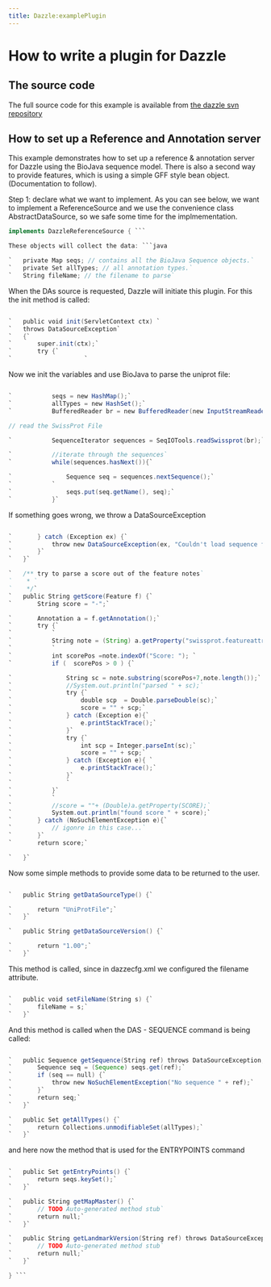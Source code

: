 ```yaml
---
title: Dazzle:examplePlugin
---
```


How to write a plugin for Dazzle
================================

The source code
---------------

The full source code for this example is available from [the dazzle svn
repository](http://www.derkholm.net/svn/repos/dazzle/trunk/src/org/biojava/servlets/dazzle/datasource/UniProtDataSource.java)

How to set up a Reference and Annotation server
-----------------------------------------------

This example demonstrates how to set up a reference & annotation server
for Dazzle using the BioJava sequence model. There is also a second way
to provide features, which is using a simple GFF style bean object.
(Documentation to follow).

Step 1: declare what we want to implement. As you can see below, we want
to implement a ReferenceSource and we use the convenience class
AbstractDataSource, so we safe some time for the implmementation.

```java public class UniProtDataSource extends AbstractDataSource
implements DazzleReferenceSource { ```

These objects will collect the data: ```java

`   private Map seqs; // contains all the BioJava Sequence objects.`  
`   private Set allTypes; // all annotation types.`  
`   String fileName; // the filename to parse`

```

When the DAs source is requested, Dazzle will initiate this plugin. For
this the init method is called:

```java

`   public void init(ServletContext ctx) `  
`   throws DataSourceException`  
`   {`  
`       super.init(ctx);`  
`       try {`  
`                    `

```

Now we init the variables and use BioJava to parse the uniprot file:

```java

`           seqs = new HashMap();`  
`           allTypes = new HashSet();`  
`           BufferedReader br = new BufferedReader(new InputStreamReader(ctx.getResourceAsStream(fileName)));`

// read the SwissProt File

`           SequenceIterator sequences = SeqIOTools.readSwissprot(br);`

`           //iterate through the sequences`  
`           while(sequences.hasNext()){`

`               Sequence seq = sequences.nextSequence();`  
`           `  
`               seqs.put(seq.getName(), seq);`  
`           }`

```

If something goes wrong, we throw a DataSourceException

```java

`       } catch (Exception ex) {`  
`           throw new DataSourceException(ex, "Couldn't load sequence file");`  
`       }`  
`   }`

`   /** try to parse a score out of the feature notes`  
`    * `  
`    */`  
`   public String getScore(Feature f) {`  
`       String score = "-";`

`       Annotation a = f.getAnnotation();`  
`       try {`  
`           `  
`           String note = (String) a.getProperty("swissprot.featureattribute");`  
`           `  
`           int scorePos =note.indexOf("Score: "); `  
`           if (  scorePos > 0 ) {`

`               String sc = note.substring(scorePos+7,note.length());`  
`               //System.out.println("parsed " + sc);`  
`               try {`  
`                   double scp  = Double.parseDouble(sc);`  
`                   score = "" + scp;`  
`               } catch (Exception e){`  
`                   e.printStackTrace();`  
`               }`  
`               try {`  
`                   int scp = Integer.parseInt(sc);`  
`                   score = "" + scp;`  
`               } catch (Exception e){ `  
`                   e.printStackTrace();`  
`               }`  
`               `  
`           }`  
`           `  
`           //score = ""+ (Double)a.getProperty(SCORE);`  
`           System.out.println("found score " + score);`  
`       } catch (NoSuchElementException e){`  
`           // igonre in this case...`  
`       }`  
`       return score;`

`   }`

```

Now some simple methods to provide some data to be returned to the user.

```java

`   public String getDataSourceType() {`

`       return "UniProtFile";`  
`   }`

`   public String getDataSourceVersion() {`

`       return "1.00";`  
`   }`

```

This method is called, since in dazzecfg.xml we configured the filename
attribute.

```java

`   public void setFileName(String s) {`  
`       fileName = s;`  
`   }`

```

And this method is called when the DAS - SEQUENCE command is being
called:

```java

`   public Sequence getSequence(String ref) throws DataSourceException, NoSuchElementException {`  
`       Sequence seq = (Sequence) seqs.get(ref);`  
`       if (seq == null) {`  
`           throw new NoSuchElementException("No sequence " + ref);`  
`       }`  
`       return seq;`  
`   }`

`   public Set getAllTypes() {`  
`       return Collections.unmodifiableSet(allTypes);`  
`   }`

```

and here now the method that is used for the ENTRYPOINTS command

```java

`   public Set getEntryPoints() {`  
`       return seqs.keySet();`  
`   }`

`   public String getMapMaster() {`  
`       // TODO Auto-generated method stub`  
`       return null;`  
`   }`

`   public String getLandmarkVersion(String ref) throws DataSourceException, NoSuchElementException {`  
`       // TODO Auto-generated method stub`  
`       return null;`  
`   }`

} ```

